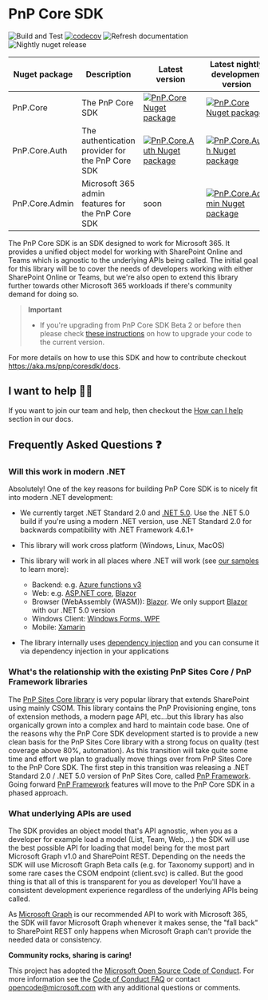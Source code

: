 # PnP Core SDK

![Build and Test](https://github.com/pnp/pnpcore/workflows/Build%20and%20Test/badge.svg?branch=dev) [![codecov](https://codecov.io/gh/jansenbe/pnpcore/branch/dev/graph/badge.svg?token=FL0EY8DRPQ)](https://codecov.io/gh/jansenbe/pnpcore) ![Refresh documentation](https://github.com/pnp/pnpcore/workflows/Refresh%20documentation/badge.svg?branch=dev) ![Nightly nuget release](https://github.com/pnp/pnpcore/workflows/Nightly%20nuget%20release/badge.svg?branch=dev)

Nuget package | Description | Latest version | Latest nightly development version
--------------|-------------|----------------|------------------------------------
PnP.Core | The PnP Core SDK | [![PnP.Core Nuget package](https://img.shields.io/nuget/v/PnP.Core.svg)](https://www.nuget.org/packages/PnP.Core/) | [![PnP.Core Nuget package](https://img.shields.io/nuget/vpre/PnP.Core.svg)](https://www.nuget.org/packages/PnP.Core/)
PnP.Core.Auth | The authentication provider for the PnP Core SDK | [![PnP.Core.Auth Nuget package](https://img.shields.io/nuget/v/PnP.Core.Auth.svg)](https://www.nuget.org/packages/PnP.Core.Auth/) | [![PnP.Core.Auth Nuget package](https://img.shields.io/nuget/vpre/PnP.Core.Auth.svg)](https://www.nuget.org/packages/PnP.Core.Auth/)
PnP.Core.Admin | Microsoft 365 admin features for the PnP Core SDK | soon | [![PnP.Core.Admin Nuget package](https://img.shields.io/nuget/vpre/PnP.Core.Admin.svg)](https://www.nuget.org/packages/PnP.Core.Admin/)

The PnP Core SDK is an SDK designed to work for Microsoft 365. It provides a unified object model for working with SharePoint Online and Teams which is agnostic to the underlying APIs being called. The initial goal for this library will be to cover the needs of developers working with either SharePoint Online or Teams, but we're also open to extend this library further towards other Microsoft 365 workloads if there's community demand for doing so.

> **Important**
>
> - If you're upgrading from PnP Core SDK Beta 2 or before then please check [these instructions](https://pnp.github.io/pnpcore/using-the-sdk/upgrade-to-beta3.html) on how to upgrade your code to the current version.

For more details on how to use this SDK and how to contribute checkout https://aka.ms/pnp/coresdk/docs.

## I want to help 🙋‍♂️

If you want to join our team and help, then checkout the [How can I help](https://pnp.github.io/pnpcore/#how-can-you-help) section in our docs.

## Frequently Asked Questions ❓

### Will this work in modern .NET

Absolutely! One of the key reasons for building PnP Core SDK is to nicely fit into modern .NET development:

- We currently target .NET Standard 2.0 and [.NET 5.0](https://devblogs.microsoft.com/dotnet/announcing-net-5-0/). Use the .NET 5.0 build if you're using a modern .NET version, use .NET Standard 2.0 for backwards compatibility with .NET Framework 4.6.1+
- This library will work cross platform (Windows, Linux, MacOS)
- This library will work in all places where .NET will work (see [our samples](src/samples) to learn more):
  - Backend: e.g. [Azure functions v3](https://docs.microsoft.com/en-us/azure/azure-functions/functions-dotnet-class-library)
  - Web: e.g. [ASP.NET core](https://docs.microsoft.com/en-us/aspnet/core/?view=aspnetcore-3.1), [Blazor](https://dotnet.microsoft.com/apps/aspnet/web-apps/blazor)
  - Browser (WebAssembly (WASM)): [Blazor](https://dotnet.microsoft.com/apps/aspnet/web-apps/blazor). We only support [Blazor](https://dotnet.microsoft.com/apps/aspnet/web-apps/blazor) with our .NET 5.0 version
  - Windows Client: [Windows Forms, WPF](https://docs.microsoft.com/en-us/dotnet/desktop/?view=netdesktop-5.0)
  - Mobile: [Xamarin](https://dotnet.microsoft.com/apps/xamarin)
  
- The library internally uses [dependency injection](https://docs.microsoft.com/en-us/aspnet/core/fundamentals/dependency-injection?view=aspnetcore-3.1) and you can consume it via dependency injection in your applications

### What's the relationship with the existing PnP Sites Core / PnP Framework libraries

The [PnP Sites Core library](https://github.com/PnP/PnP-Sites-Core) is very popular library that extends SharePoint using mainly CSOM. This library contains the PnP Provisioning engine, tons of extension methods, a modern page API, etc...but this library has also organically grown into a complex and hard to maintain code base. One of the reasons why the PnP Core SDK development started is to provide a new clean basis for the PnP Sites Core library with a strong focus on quality (test coverage above 80%, automation). As this transition will take quite some time and effort we plan to gradually move things over from PnP Sites Core to the PnP Core SDK. The first step in this transition was releasing a .NET Standard 2.0 / .NET 5.0 version of PnP Sites Core, called [PnP Framework](https://github.com/pnp/pnpframework). Going forward [PnP Framework](https://github.com/pnp/pnpframework) features will move to the PnP Core SDK in a phased approach.

### What underlying APIs are used

The SDK provides an object model that's API agnostic, when you as a developer for example load a model (List, Team, Web,...) the SDK will use the best possible API for loading that model being for the most part Microsoft Graph v1.0 and SharePoint REST. Depending on the needs the SDK will use Microsoft Graph Beta calls (e.g. for Taxonomy support) and in some rare cases the CSOM endpoint (client.svc) is called. But the good thing is that all of this is transparent for you as developer! You'll have a consistent development experience regardless of the underlying APIs being called.

As [Microsoft Graph](https://docs.microsoft.com/en-us/graph/) is our recommended API to work with Microsoft 365, the SDK will favor Microsoft Graph whenever it makes sense, the "fall back" to SharePoint REST only happens when Microsoft Graph can't provide the needed data or consistency.

**Community rocks, sharing is caring!**

This project has adopted the [Microsoft Open Source Code of Conduct](https://opensource.microsoft.com/codeofconduct/). For more information see the [Code of Conduct FAQ](https://opensource.microsoft.com/codeofconduct/faq/) or contact [opencode@microsoft.com](mailto:opencode@microsoft.com) with any additional questions or comments.
